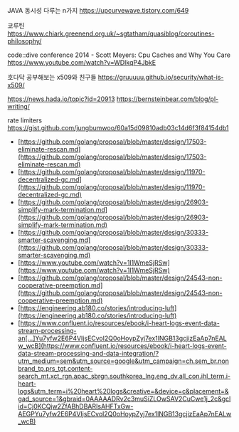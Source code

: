 
JAVA 동시성 다루는 n가지
https://upcurvewave.tistory.com/649


코루틴
https://www.chiark.greenend.org.uk/~sgtatham/quasiblog/coroutines-philosophy/

 code::dive conference 2014 - Scott Meyers: Cpu Caches and Why You Care
https://www.youtube.com/watch?v=WDIkqP4JbkE


호다닥 공부해보는 x509와 친구들
https://gruuuuu.github.io/security/what-is-x509/

https://news.hada.io/topic?id=20913
https://bernsteinbear.com/blog/pl-writing/

rate limiters
https://gist.github.com/jungbumwoo/60a15d09810adb03c14d6f3f84154db1



- [https://github.com/golang/proposal/blob/master/design/17503-eliminate-rescan.md](https://github.com/golang/proposal/blob/master/design/17503-eliminate-rescan.md)
- [https://github.com/golang/proposal/blob/master/design/11970-decentralized-gc.md](https://github.com/golang/proposal/blob/master/design/11970-decentralized-gc.md)
- [https://github.com/golang/proposal/blob/master/design/26903-simplify-mark-termination.md](https://github.com/golang/proposal/blob/master/design/26903-simplify-mark-termination.md)
- [https://github.com/golang/proposal/blob/master/design/30333-smarter-scavenging.md](https://github.com/golang/proposal/blob/master/design/30333-smarter-scavenging.md)
- [https://www.youtube.com/watch?v=1I1WmeSjRSw](https://www.youtube.com/watch?v=1I1WmeSjRSw)
- [https://github.com/golang/proposal/blob/master/design/24543-non-cooperative-preemption.md](https://github.com/golang/proposal/blob/master/design/24543-non-cooperative-preemption.md)
- [https://engineering.ab180.co/stories/introducing-luft](https://engineering.ab180.co/stories/introducing-luft)
- [https://www.confluent.io/resources/ebook/i-heart-logs-event-data-stream-processing-an[…]Yu7yfw2E6P4VIjsECvol2Q0oHoypZyj7ex1lNGB13gcjizEaAp7nEALw_wcB](https://www.confluent.io/resources/ebook/i-heart-logs-event-data-stream-processing-and-data-integration/?utm_medium=sem&utm_source=google&utm_campaign=ch.sem_br.nonbrand_tp.prs_tgt.content-search_mt.xct_rgn.apac_sbrgn.southkorea_lng.eng_dv.all_con.ihl_term.i-heart-logs&utm_term=i%20heart%20logs&creative=&device=c&placement=&gad_source=1&gbraid=0AAAAADRv2c3muSiZLOwSAV2CuCwe1j_2c&gclid=Cj0KCQjw2ZfABhDBARIsAHFTxGw-AEGPYu7yfw2E6P4VIjsECvol2Q0oHoypZyj7ex1lNGB13gcjizEaAp7nEALw_wcB)